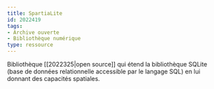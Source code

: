```yaml
---
title: SpartiaLite
id: 2022419
tags:
- Archive ouverte
- Bibliothèque numérique
type: ressource
---
```


Bibliothèque [[2022325|open source]] qui étend la bibliothèque SQLite (base de données relationnelle accessible par le langage SQL) en lui donnant des capacités spatiales.

